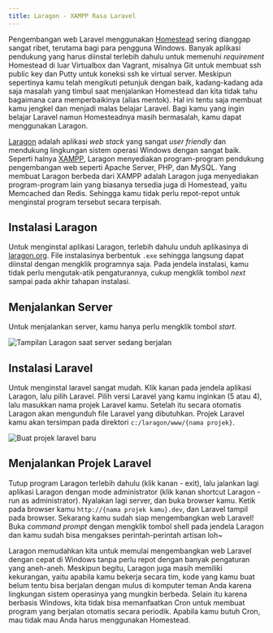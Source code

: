 ```yaml
---
title: Laragon - XAMPP Rasa Laravel
---
```


Pengembangan web Laravel menggunakan [Homestead](/homestead-pengembangan-laravel.html) sering dianggap sangat ribet, terutama bagi para pengguna Windows. Banyak aplikasi pendukung yang harus diinstal terlebih dahulu untuk memenuhi *requirement* Homestead di luar Virtualbox dan Vagrant, misalnya Git untuk membuat ssh public key dan Putty untuk koneksi ssh ke virtual server. Meskipun sepertinya kamu telah mengikuti petunjuk dengan baik, kadang-kadang ada saja masalah yang timbul saat menjalankan Homestead dan kita tidak tahu bagaimana cara memperbaikinya (alias mentok). Hal ini tentu saja membuat kamu jengkel dan menjadi malas belajar Laravel. Bagi kamu yang ingin belajar Laravel namun Homesteadnya masih bermasalah, kamu dapat menggunakan Laragon.

[Laragon](http://laragon.org) adalah aplikasi *web stack* yang sangat *user friendly* dan mendukung lingkungan sistem operasi Windows dengan sangat baik. Seperti halnya [XAMPP](http://www.apachefriends.org/index.html), Laragon menyediakan program-program pendukung pengembangan web seperti Apache Server, PHP, dan MySQL. Yang membuat Laragon berbeda dari XAMPP adalah Laragon juga menyediakan program-program lain yang biasanya tersedia juga di Homestead, yaitu Memcached dan Redis. Sehingga kamu tidak perlu repot-repot untuk menginstal program tersebut secara terpisah.  

## Instalasi Laragon

Untuk menginstal aplikasi Laragon, terlebih dahulu unduh aplikasinya di [laragon.org](http://laragon.org). File instalasinya berbentuk `.exe` sehingga langsung dapat diinstal dengan mengklik programnya saja. Pada jendela instalasi, kamu tidak perlu mengutak-atik pengaturannya, cukup mengklik tombol *next* sampai pada akhir tahapan instalasi.  

## Menjalankan Server  

Untuk menjalankan server, kamu hanya perlu mengklik tombol *start*.  

![Tampilan Laragon saat server sedang berjalan](/images/2015-08-29-laragon-xampp-rasa-laravel/jendela-laragon.png)  

## Instalasi Laravel

Untuk menginstal laravel sangat mudah. Klik kanan pada jendela aplikasi Laragon, lalu pilih Laravel. Pilih versi Laravel yang kamu inginkan (5 atau 4), lalu masukkan nama projek Laravel kamu. Setelah itu secara otomatis Laragon akan mengunduh file Laravel yang dibutuhkan. Projek Laravel kamu akan tersimpan pada direktori `c:/laragon/www/{nama projek}`.  

![Buat projek laravel baru](/images/2015-08-29-laragon-xampp-rasa-laravel/buat-projek-baru-laragon.png)

## Menjalankan Projek Laravel

Tutup program Laragon terlebih dahulu (klik kanan - exit), lalu jalankan lagi aplikasi Laragon dengan mode administrator (klik kanan shortcut Laragon - run as administrator). Nyalakan lagi server, dan buka browser kamu. Ketik pada browser kamu `http://{nama projek kamu}.dev`, dan Laravel tampil pada browser. Sekarang kamu sudah siap mengembangkan web Laravel! Buka *command prompt* dengan mengklik tombol shell pada jendela Laragon dan kamu sudah bisa mengakses perintah-perintah artisan loh~  

Laragon memudahkan kita untuk memulai mengembangkan web Laravel dengan cepat di Windows tanpa perlu repot dengan banyak pengaturan yang aneh-aneh. Meskipun begitu, Laragon juga masih memiliki kekurangan, yaitu apabila kamu bekerja secara tim, kode yang kamu buat belum tentu bisa berjalan dengan mulus di komputer teman Anda karena lingkungan sistem operasinya yang mungkin berbeda. Selain itu karena berbasis Windows, kita tidak bisa memanfaatkan Cron untuk membuat program yang berjalan otomatis secara periodik. Apabila kamu butuh Cron, mau tidak mau Anda harus menggunakan Homestead.
